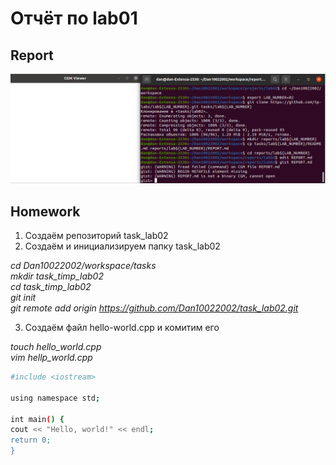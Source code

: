 # Отчёт по lab01

## Report

![report](https://github.com/Dan10022002/task_lab02/blob/master/report11.png)

## Homework

1. Создаём репозиторий task_lab02
2. Создаём и инициализируем папку task_lab02

_cd Dan10022002/workspace/tasks<br/>
mkdir task_timp_lab02<br/>
cd task_timp_lab02<br/>
git init<br/>
git remote add origin https://github.com/Dan10022002/task_lab02.git_

3. Создаём файл hello-world.cpp и комитим его

_touch hello_world.cpp<br/>
vim hellp_world.cpp_
```sh
#include <iostream>
  
using namespace std;
  
int main() {
cout << "Hello, world!" << endl;
return 0;
}
```
